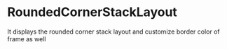 # RoundedCornerStackLayout
It displays the rounded corner stack layout and customize border color of frame as well

